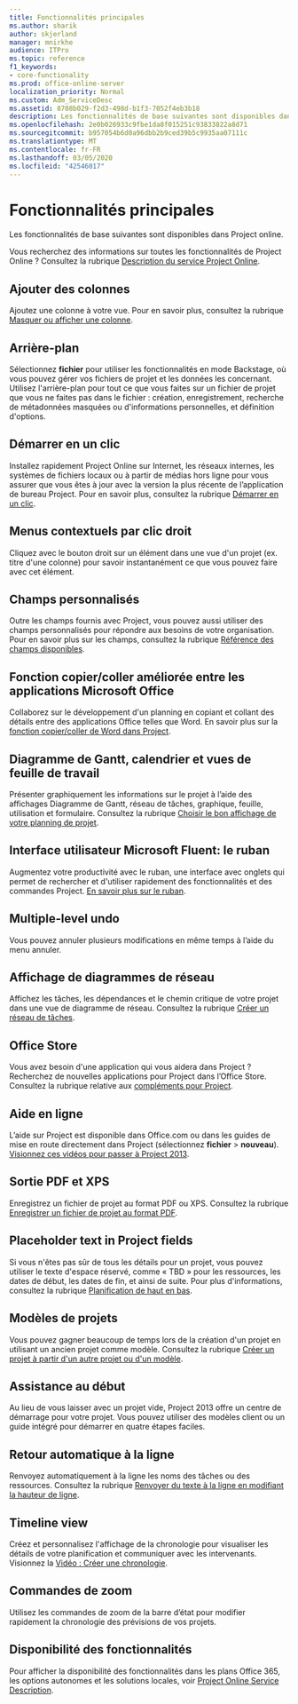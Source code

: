 ```yaml
---
title: Fonctionnalités principales
ms.author: sharik
author: skjerland
manager: mnirkhe
audience: ITPro
ms.topic: reference
f1_keywords:
- core-functionality
ms.prod: office-online-server
localization_priority: Normal
ms.custom: Adm_ServiceDesc
ms.assetid: 8708b029-f2d3-498d-b1f3-7052f4eb3b18
description: Les fonctionnalités de base suivantes sont disponibles dans Project online.
ms.openlocfilehash: 2e0b026933c9fbe1da8f015251c93833822a8d71
ms.sourcegitcommit: b957054b6d0a96dbb2b9ced39b5c9935aa07111c
ms.translationtype: MT
ms.contentlocale: fr-FR
ms.lasthandoff: 03/05/2020
ms.locfileid: "42546017"
---
```

# <a name="core-functionality"></a>Fonctionnalités principales

Les fonctionnalités de base suivantes sont disponibles dans Project online.
  
Vous recherchez des informations sur toutes les fonctionnalités de Project Online ? Consultez la rubrique [Description du service Project Online](project-online-service-description.md).
  
## <a name="add-columns"></a>Ajouter des colonnes

Ajoutez une colonne à votre vue. Pour en savoir plus, consultez la rubrique [Masquer ou afficher une colonne](https://go.microsoft.com/fwlink/p/?LinkId=271343).
  
## <a name="backstage"></a>Arrière-plan

Sélectionnez **fichier** pour utiliser les fonctionnalités en mode Backstage, où vous pouvez gérer vos fichiers de projet et les données les concernant. Utilisez l'arrière-plan pour tout ce que vous faites sur un fichier de projet que vous ne faites pas dans le fichier : création, enregistrement, recherche de métadonnées masquées ou d'informations personnelles, et définition d'options. 
  
## <a name="click-to-run"></a>Démarrer en un clic

Installez rapidement Project Online sur Internet, les réseaux internes, les systèmes de fichiers locaux ou à partir de médias hors ligne pour vous assurer que vous êtes à jour avec la version la plus récente de l’application de bureau Project. Pour en savoir plus, consultez la rubrique [Démarrer en un clic](https://go.microsoft.com/fwlink/p/?LinkId=271596).
  
## <a name="contextual-right-click-menus"></a>Menus contextuels par clic droit

Cliquez avec le bouton droit sur un élément dans une vue d'un projet (ex. titre d'une colonne) pour savoir instantanément ce que vous pouvez faire avec cet élément.
  
## <a name="custom-fields"></a>Champs personnalisés

Outre les champs fournis avec Project, vous pouvez aussi utiliser des champs personnalisés pour répondre aux besoins de votre organisation. Pour en savoir plus sur les champs, consultez la rubrique [Référence des champs disponibles](https://support.office.com/en-us/article/Available-fields-reference-615a4563-1cc3-40f4-b66f-1b17e793a460).
  
## <a name="enhanced-copy-and-paste-across-microsoft-office-applications"></a>Fonction copier/coller améliorée entre les applications Microsoft Office

Collaborez sur le développement d'un planning en copiant et collant des détails entre des applications Office telles que Word. En savoir plus sur la [fonction copier/coller de Word dans Project](https://go.microsoft.com/fwlink/p/?LinkId=271330).
  
## <a name="gantt-chart-calendar-and-task-sheet-views"></a>Diagramme de Gantt, calendrier et vues de feuille de travail

Présenter graphiquement les informations sur le projet à l’aide des affichages Diagramme de Gantt, réseau de tâches, graphique, feuille, utilisation et formulaire. Consultez la rubrique [Choisir le bon affichage de votre planning de projet](https://go.microsoft.com/fwlink/?LinkId=402905).
  
## <a name="microsoft-fluent-user-interface-the-ribbon"></a>Interface utilisateur Microsoft Fluent: le ruban

Augmentez votre productivité avec le ruban, une interface avec onglets qui permet de rechercher et d'utiliser rapidement des fonctionnalités et des commandes Project. [En savoir plus sur le ruban](https://go.microsoft.com/fwlink/p/?LinkId=271325).
  
## <a name="multiple-level-undo"></a>Multiple-level undo

Vous pouvez annuler plusieurs modifications en même temps à l’aide du menu annuler. 
  
## <a name="network-diagram-view"></a>Affichage de diagrammes de réseau

Affichez les tâches, les dépendances et le chemin critique de votre projet dans une vue de diagramme de réseau. Consultez la rubrique [Créer un réseau de tâches](https://go.microsoft.com/fwlink/p/?LinkId=271338).
  
## <a name="office-store"></a>Office Store

Vous avez besoin d'une application qui vous aidera dans Project ? Recherchez de nouvelles applications pour Project dans l’Office Store. Consultez la rubrique relative aux [compléments pour Project](https://go.microsoft.com/fwlink/?LinkId=273883).
  
## <a name="online-help"></a>Aide en ligne

L’aide sur Project est disponible dans Office.com ou dans les guides de mise en route directement dans Project (sélectionnez **fichier** \> **nouveau**). [Visionnez ces vidéos pour passer à Project 2013](https://go.microsoft.com/fwlink/p/?LinkId=271325).
  
## <a name="pdf-and-xps-output"></a>Sortie PDF et XPS

Enregistrez un fichier de projet au format PDF ou XPS. Consultez la rubrique [Enregistrer un fichier de projet au format PDF](https://go.microsoft.com/fwlink/p/?LinkId=271350).
  
## <a name="placeholder-text-in-project-fields"></a>Placeholder text in Project fields

Si vous n'êtes pas sûr de tous les détails pour un projet, vous pouvez utiliser le texte d'espace réservé, comme « TBD » pour les ressources, les dates de début, les dates de fin, et ainsi de suite. Pour plus d'informations, consultez la rubrique [Planification de haut en bas](https://go.microsoft.com/fwlink/p/?LinkId=271333).
  
## <a name="project-templates"></a>Modèles de projets

Vous pouvez gagner beaucoup de temps lors de la création d'un projet en utilisant un ancien projet comme modèle. Consultez la rubrique [Créer un projet à partir d'un autre projet ou d'un modèle](https://go.microsoft.com/fwlink/p/?LinkId=271328).
  
## <a name="start-experience"></a>Assistance au début

Au lieu de vous laisser avec un projet vide, Project 2013 offre un centre de démarrage pour votre projet. Vous pouvez utiliser des modèles client ou un guide intégré pour démarrer en quatre étapes faciles.
  
## <a name="text-wrap"></a>Retour automatique à la ligne

Renvoyez automatiquement à la ligne les noms des tâches ou des ressources. Consultez la rubrique [Renvoyer du texte à la ligne en modifiant la hauteur de ligne](https://go.microsoft.com/fwlink/p/?LinkId=271344).
  
## <a name="timeline-view"></a>Timeline view

Créez et personnalisez l'affichage de la chronologie pour visualiser les détails de votre planification et communiquer avec les intervenants. Visionnez la [Vidéo : Créer une chronologie](https://go.microsoft.com/fwlink/?LinkId=402912).
  
## <a name="zoom-controls"></a>Commandes de zoom

Utilisez les commandes de zoom de la barre d’état pour modifier rapidement la chronologie des prévisions de vos projets. 
  
## <a name="feature-availability"></a>Disponibilité des fonctionnalités

Pour afficher la disponibilité des fonctionnalités dans les plans Office 365, les options autonomes et les solutions locales, voir [Project Online Service Description](project-online-service-description.md).
  

